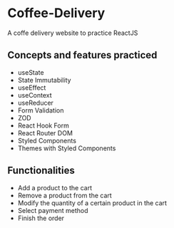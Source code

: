 # Coffee-Delivery

A coffe delivery website to practice ReactJS

## Concepts and features practiced

- useState
- State Immutability
- useEffect
- useContext
- useReducer
- Form Validation
- ZOD
- React Hook Form
- React Router DOM
- Styled Components
- Themes with Styled Components

## Functionalities

- Add a product to the cart
- Remove a product from the cart
- Modify the quantity of a certain product in the cart
- Select payment method
- Finish the order
